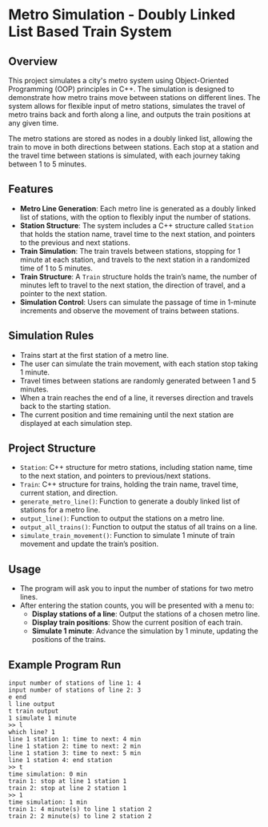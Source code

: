 # Metro Simulation - Doubly Linked List Based Train System

## Overview

This project simulates a city's metro system using Object-Oriented Programming (OOP) principles in C++. The simulation is designed to demonstrate how metro trains move between stations on different lines. The system allows for flexible input of metro stations, simulates the travel of metro trains back and forth along a line, and outputs the train positions at any given time.

The metro stations are stored as nodes in a doubly linked list, allowing the train to move in both directions between stations. Each stop at a station and the travel time between stations is simulated, with each journey taking between 1 to 5 minutes.

## Features

- **Metro Line Generation**: Each metro line is generated as a doubly linked list of stations, with the option to flexibly input the number of stations.
- **Station Structure**: The system includes a C++ structure called `Station` that holds the station name, travel time to the next station, and pointers to the previous and next stations.
- **Train Simulation**: The train travels between stations, stopping for 1 minute at each station, and travels to the next station in a randomized time of 1 to 5 minutes.
- **Train Structure**: A `Train` structure holds the train’s name, the number of minutes left to travel to the next station, the direction of travel, and a pointer to the next station.
- **Simulation Control**: Users can simulate the passage of time in 1-minute increments and observe the movement of trains between stations.

## Simulation Rules

- Trains start at the first station of a metro line.
- The user can simulate the train movement, with each station stop taking 1 minute.
- Travel times between stations are randomly generated between 1 and 5 minutes.
- When a train reaches the end of a line, it reverses direction and travels back to the starting station.
- The current position and time remaining until the next station are displayed at each simulation step.

## Project Structure

- `Station`: C++ structure for metro stations, including station name, time to the next station, and pointers to previous/next stations.
- `Train`: C++ structure for trains, holding the train name, travel time, current station, and direction.
- `generate_metro_line()`: Function to generate a doubly linked list of stations for a metro line.
- `output_line()`: Function to output the stations on a metro line.
- `output_all_trains()`: Function to output the status of all trains on a line.
- `simulate_train_movement()`: Function to simulate 1 minute of train movement and update the train’s position.

## Usage

- The program will ask you to input the number of stations for two metro lines.
- After entering the station counts, you will be presented with a menu to:
  - **Display stations of a line**: Output the stations of a chosen metro line.
  - **Display train positions**: Show the current position of each train.
  - **Simulate 1 minute**: Advance the simulation by 1 minute, updating the positions of the trains.

## Example Program Run

```text
input number of stations of line 1: 4
input number of stations of line 2: 3
e end
l line output
t train output
1 simulate 1 minute
>> l
which line? 1
line 1 station 1: time to next: 4 min
line 1 station 2: time to next: 2 min
line 1 station 3: time to next: 5 min
line 1 station 4: end station
>> t
time simulation: 0 min
train 1: stop at line 1 station 1
train 2: stop at line 2 station 1
>> 1
time simulation: 1 min
train 1: 4 minute(s) to line 1 station 2
train 2: 2 minute(s) to line 2 station 2

